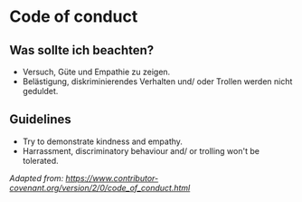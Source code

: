 # Code of conduct

## Was sollte ich beachten?

* Versuch, Güte und Empathie zu zeigen.
* Belästigung, diskriminierendes Verhalten und/ oder Trollen werden nicht geduldet.

## Guidelines

* Try to demonstrate kindness and empathy.
* Harrassment, discriminatory behaviour and/ or trolling won't be tolerated.

*Adapted from: https://www.contributor-covenant.org/version/2/0/code_of_conduct.html*
